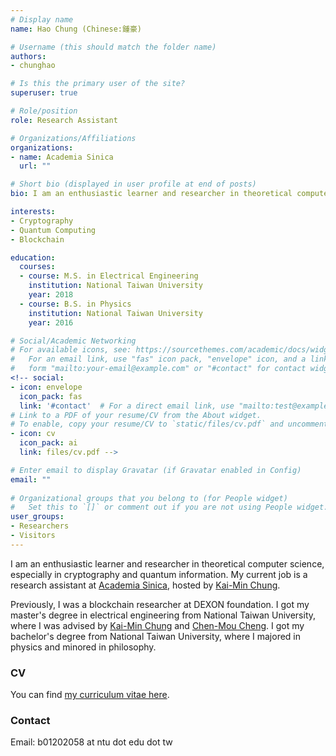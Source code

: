 ```yaml
---
# Display name
name: Hao Chung (Chinese:鍾豪)

# Username (this should match the folder name)
authors:
- chunghao

# Is this the primary user of the site?
superuser: true

# Role/position
role: Research Assistant

# Organizations/Affiliations
organizations:
- name: Academia Sinica
  url: ""

# Short bio (displayed in user profile at end of posts)
bio: I am an enthusiastic learner and researcher in theoretical computer science.

interests:
- Cryptography
- Quantum Computing
- Blockchain

education:
  courses:
  - course: M.S. in Electrical Engineering
    institution: National Taiwan University
    year: 2018
  - course: B.S. in Physics
    institution: National Taiwan University
    year: 2016

# Social/Academic Networking
# For available icons, see: https://sourcethemes.com/academic/docs/widgets/#icons
#   For an email link, use "fas" icon pack, "envelope" icon, and a link in the
#   form "mailto:your-email@example.com" or "#contact" for contact widget.
<!-- social:
- icon: envelope
  icon_pack: fas
  link: '#contact'  # For a direct email link, use "mailto:test@example.org".
# Link to a PDF of your resume/CV from the About widget.
# To enable, copy your resume/CV to `static/files/cv.pdf` and uncomment the lines below.  
- icon: cv
  icon_pack: ai
  link: files/cv.pdf -->

# Enter email to display Gravatar (if Gravatar enabled in Config)
email: ""
  
# Organizational groups that you belong to (for People widget)
#   Set this to `[]` or comment out if you are not using People widget.  
user_groups:
- Researchers
- Visitors
---
```


I am an enthusiastic learner and researcher in theoretical computer science, especially in cryptography and quantum information.
My current job is a research assistant at [Academia Sinica](https://www.iis.sinica.edu.tw/index_en.html), hosted by [Kai-Min Chung](https://www.iis.sinica.edu.tw/~kmchung/).

Previously, I was a blockchain researcher at DEXON foundation.
I got my master's degree in electrical engineering from National Taiwan University, where I was advised by [Kai-Min Chung](https://www.iis.sinica.edu.tw/~kmchung/) and [Chen-Mou Cheng](http://ee.ntu.edu.tw/article/teacher.person/jobSN/3/navSN/530/webSN/645/teacherSN/122).
I got my bachelor's degree from National Taiwan University, where I majored in physics and minored in philosophy.


### CV
You can find [my curriculum vitae here](files/cv.pdf).

### Contact
Email: b01202058 at ntu dot edu dot tw






